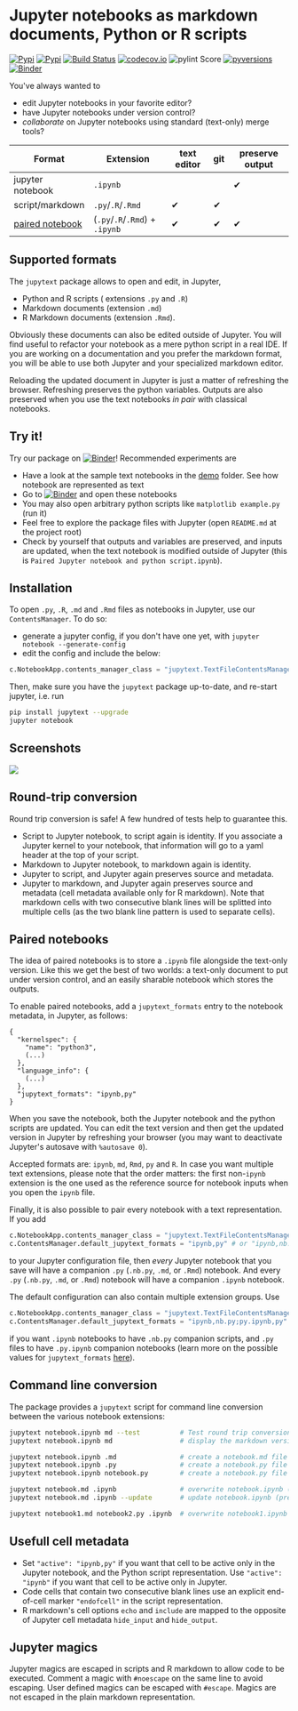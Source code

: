 # Jupyter notebooks as markdown documents, Python or R scripts

[![Pypi](https://img.shields.io/pypi/v/jupytext.svg)](https://pypi.python.org/pypi/jupytext)
[![Pypi](https://img.shields.io/pypi/l/jupytext.svg)](https://pypi.python.org/pypi/jupytext)
[![Build Status](https://travis-ci.com/mwouts/jupytext.svg?branch=master)](https://travis-ci.com/mwouts/jupytext)
[![codecov.io](https://codecov.io/github/mwouts/jupytext/coverage.svg?branch=master)](https://codecov.io/github/mwouts/jupytext?branch=master)
![pylint Score](https://mperlet.github.io/pybadge/badges/9.9.svg)
[![pyversions](https://img.shields.io/pypi/pyversions/jupytext.svg)](https://pypi.python.org/pypi/jupytext)
[![Binder](https://mybinder.org/badge.svg)](https://mybinder.org/v2/gh/mwouts/jupytext/master?filepath=demo)

You've always wanted to 
* edit Jupyter notebooks in your favorite editor? 
* have Jupyter notebooks under version control? 
* *collaborate* on Jupyter notebooks using standard (text-only) merge tools?

| Format       | Extension          | text editor | git | preserve output |
| ------------ | ------------------ | ----------- | --- | --------------- |
| jupyter notebook | `.ipynb`       |             |     | ✔               | 
| script/markdown  | `.py`/`.R`/`.Rmd` | ✔  | ✔   |       |
| [paired notebook](#paired-notebooks)  | (`.py`/`.R`/`.Rmd`) + `.ipynb` | ✔  | ✔ | ✔       |

## Supported formats

The `jupytext` package allows to open and edit, in Jupyter,
- Python and R scripts ( extensions `.py` and `.R`)
- Markdown documents (extension `.md`)
- R Markdown documents (extension `.Rmd`).

Obviously these documents can also be edited outside of Jupyter. You will find useful to refactor your notebook as a mere python script in a real IDE. If you are working on a documentation and you prefer the markdown format, you will be able to use both Jupyter and your specialized markdown editor.

Reloading the updated document in Jupyter is just a matter of refreshing the browser. Refreshing preserves the python variables. Outputs are also preserved when you use the text notebooks *in pair* with classical notebooks.

## Try it!
Try our package on [![Binder](https://mybinder.org/badge.svg)](https://mybinder.org/v2/gh/mwouts/jupytext/master?filepath=demo)! Recommended experiments are
- Have a look at the sample text notebooks in the [demo](https://github.com/mwouts/jupytext/tree/master/demo) folder. See how notebook are represented as text
- Go to [![Binder](https://mybinder.org/badge.svg)](https://mybinder.org/v2/gh/mwouts/jupytext/master?filepath=demo) and open these notebooks
- You may also open arbitrary python scripts like `matplotlib example.py` (run it)
- Feel free to explore the package files with Jupyter (open `README.md` at the project root)
- Check by yourself that outputs and variables are preserved, and inputs are updated, when the text notebook is modified outside of Jupyter (this is `Paired Jupyter notebook and python script.ipynb`).

## Installation

To open `.py`, `.R`, `.md` and `.Rmd` files as notebooks in Jupyter, use our `ContentsManager`. To do so:
- generate a jupyter config, if you don't have one yet, with `jupyter notebook --generate-config`
- edit the config and include the below:
```python
c.NotebookApp.contents_manager_class = "jupytext.TextFileContentsManager"
```

Then, make sure you have the `jupytext` package up-to-date, and re-start jupyter, i.e. run
```bash
pip install jupytext --upgrade
jupyter notebook
```

## Screenshots

![](https://raw.githubusercontent.com/mwouts/jupytext/master/img/jupyter_python_markdown.gif)

## Round-trip conversion

Round trip conversion is safe! A few hundred of tests help to guarantee this.
- Script to Jupyter notebook, to script again is identity. If you
associate a Jupyter kernel to your notebook, that information will go to
a yaml header at the top of your script.
- Markdown to Jupyter notebook, to markdown again is identity. 
- Jupyter to script, and Jupyter again preserves source and metadata.
- Jupyter to markdown, and Jupyter again preserves source and metadata (cell metadata available only for R markdown). Note that markdown cells with two consecutive blank lines will be splitted into multiple cells (as the two blank line pattern is used to separate cells).


## Paired notebooks

The idea of paired notebooks is to store a `.ipynb` file alongside the text-only version. Like this we get the best of two worlds: a text-only document to put under version control, and an easily sharable notebook which stores the outputs. 

To enable paired notebooks, add a `jupytext_formats` entry to the notebook metadata, in Jupyter, as follows:
```
{
  "kernelspec": {
    "name": "python3",
    (...)
  },
  "language_info": {
    (...)
  },
  "jupytext_formats": "ipynb,py"
}
```

When you save the notebook, both the Jupyter notebook and the python scripts are updated. You can edit the text version
and then get the updated version in Jupyter by refreshing your browser (you may want to deactivate Jupyter's autosave with `%autosave 0`).

Accepted formats are: `ipynb`, `md`, `Rmd`, `py` and `R`. In case you want multiple text extensions, please note that the
order matters: the first non-`ipynb` extension
is the one used as the reference source for notebook inputs when you open the `ipynb` file.

Finally, it is also possible to pair every notebook with a text representation. If you add
```python
c.NotebookApp.contents_manager_class = "jupytext.TextFileContentsManager"
c.ContentsManager.default_jupytext_formats = "ipynb,py" # or "ipynb,nb.py" # or "ipynb,md" # or "ipynb,Rmd"
```
to your Jupyter configuration file, then *every* Jupyter notebook that you save will have a companion `.py` (`.nb.py`, `.md`, or `.Rmd`) notebook. And every `.py` (`.nb.py`, `.md`, or `.Rmd`) notebook will have a companion `.ipynb` notebook.

The default configuration can also contain multiple extension groups. Use
```python
c.NotebookApp.contents_manager_class = "jupytext.TextFileContentsManager"
c.ContentsManager.default_jupytext_formats = "ipynb,nb.py;py.ipynb,py"
```
if you want `.ipynb` notebooks to have `.nb.py` companion scripts, and `.py` files to have `.py.ipynb` companion notebooks (learn more on the possible values for `jupytext_formats` [here](https://github.com/mwouts/nbsrc/issues/5#issuecomment-414093471)).

## Command line conversion

The package provides a `jupytext` script for command line conversion between the various notebook extensions:

```bash
jupytext notebook.ipynb md --test          # Test round trip conversion
jupytext notebook.ipynb md                 # display the markdown version on screen

jupytext notebook.ipynb .md                # create a notebook.md file
jupytext notebook.ipynb .py                # create a notebook.py file
jupytext notebook.ipynb notebook.py        # create a notebook.py file

jupytext notebook.md .ipynb                # overwrite notebook.ipynb (remove outputs)
jupytext notebook.md .ipynb --update       # update notebook.ipynb (preserve outputs)

jupytext notebook1.md notebook2.py .ipynb  # overwrite notebook1.ipynb notebook2.ipynb
```

## Usefull cell metadata

- Set `"active": "ipynb,py"` if you want that cell to be active only in the Jupyter notebook, and the Python script representation. Use `"active": "ipynb"` if you want that cell to be active only in Jupyter.
- Code cells that contain two consecutive blank lines use an explicit end-of-cell marker `"endofcell"` in the script representation.
- R markdown's cell options `echo` and `include` are mapped to the opposite of Jupyter cell metadata `hide_input` and `hide_output`.

## Jupyter magics

Jupyter magics are escaped in scripts and R markdown to allow code to be executed. Comment a magic with `#noescape` on the same line to avoid escaping. User defined magics can be escaped with `#escape`. Magics are not escaped in the plain markdown representation.

